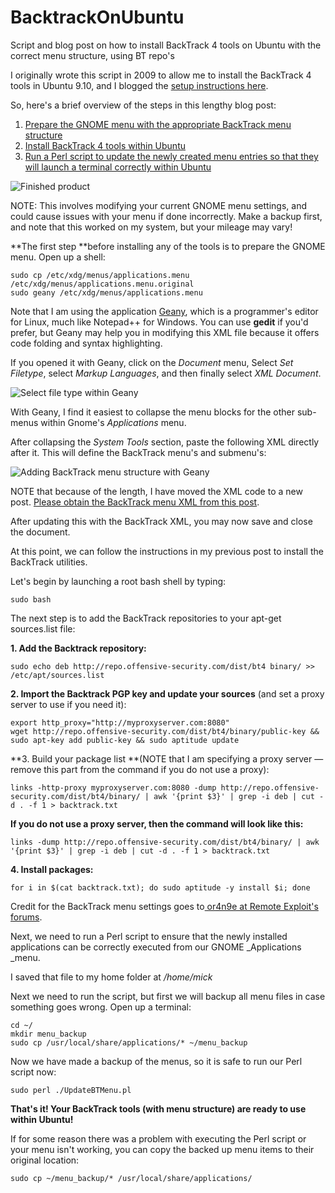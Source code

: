 # BacktrackOnUbuntu
Script and blog post on how to install BackTrack 4 tools on Ubuntu with the correct menu structure, using BT repo's

I originally wrote this script in 2009 to allow me to install the BackTrack 4 tools in Ubuntu 9.10, and I blogged the [setup instructions here](https://micksmix.wordpress.com/2009/11/20/getting-the-backtrack-menu-structure-and-tools-in-ubuntu/).


So, here's a brief overview of the steps in this lengthy blog post:

1. [Prepare the GNOME menu with the appropriate BackTrack menu structure][3]
2. [Install BackTrack 4 tools within Ubuntu][4]
3. [Run a Perl script to update the newly created menu entries so that they will launch a terminal correctly within Ubuntu][5]



![Finished product](https://micksmix.files.wordpress.com/2009/11/snapshot2.png "Finished product")

NOTE: This involves modifying your current GNOME menu settings, and could cause issues with your menu if done incorrectly. Make a backup first, and note that this worked on my system, but your mileage may vary!

**The first step **before installing any of the tools is to prepare the GNOME menu. Open up a shell:
    
    
    
    sudo cp /etc/xdg/menus/applications.menu /etc/xdg/menus/applications.menu.original
    sudo geany /etc/xdg/menus/applications.menu
    

Note that I am using the application [Geany][7], which is a programmer's editor for Linux, much like Notepad++ for Windows. You can use **gedit** if you'd prefer, but Geany may help you in modifying this XML file because it offers code folding and syntax highlighting.

If you opened it with Geany, click on the _Document_ menu, Select _Set Filetype_, select _Markup Languages_, and then finally select _XML Document_.

![Select file type within Geany][8]

With Geany, I find it easiest to collapse the menu blocks for the other sub-menus within Gnome's _Applications_ menu.

After collapsing the _System Tools_ section, paste the following XML directly after it. This will define the BackTrack menu's and submenu's:

![Adding BackTrack menu structure with Geany][9]

NOTE that because of the length, I have moved the XML code to a new post. [Please obtain the BackTrack menu XML from this post][10].

After updating this with the BackTrack XML, you may now save and close the document.

At this point, we can follow the instructions in my previous post to install the BackTrack utilities.

Let's begin by launching a root bash shell by typing:
    
    
    
    sudo bash
    

The next step is to add the BackTrack repositories to your apt-get sources.list file:

**1\. Add the Backtrack repository:**
    
    
    
    sudo echo deb http://repo.offensive-security.com/dist/bt4 binary/ >> /etc/apt/sources.list
    

**2\. Import the Backtrack PGP key and update your sources** (and set a proxy server to use if you need it):
    
    
    
    export http_proxy="http://myproxyserver.com:8080"
    wget http://repo.offensive-security.com/dist/bt4/binary/public-key && sudo apt-key add public-key && sudo aptitude update
    

**3\. Build your package list **(NOTE that I am specifying a proxy server — remove this part from the command if you do not use a proxy):
    
    
    
    links -http-proxy myproxyserver.com:8080 -dump http://repo.offensive-security.com/dist/bt4/binary/ | awk '{print $3}' | grep -i deb | cut -d . -f 1 > backtrack.txt
    

**If you do not use a proxy server, then the command will look like this:**
    
    
    
    links -dump http://repo.offensive-security.com/dist/bt4/binary/ | awk '{print $3}' | grep -i deb | cut -d . -f 1 > backtrack.txt
    

**4\. Install packages:**
    
    
    
    for i in $(cat backtrack.txt); do sudo aptitude -y install $i; done
    

Credit for the BackTrack menu settings goes to[ or4n9e at Remote Exploit's forums][11].

Next, we need to run a Perl script to ensure that the newly installed applications can be correctly executed from our GNOME _Applications _menu.


I saved that file to my home folder at _/home/mick_

Next we need to run the script, but first we will backup all menu files in case something goes wrong. Open up a terminal:
    
    
    
    cd ~/
    mkdir menu_backup
    sudo cp /usr/local/share/applications/* ~/menu_backup
    

Now we have made a backup of the menus, so it is safe to run our Perl script now:
    
    
    
    sudo perl ./UpdateBTMenu.pl
    

**That's it! Your BackTrack tools (with menu structure) are ready to use within Ubuntu!**

If for some reason there was a problem with executing the Perl script or your menu isn't working, you can copy the backed up menu items to their original location:
    
    
    
    sudo cp ~/menu_backup/* /usr/local/share/applications/
    
[3]: https://micksmix.wordpress.com#PrepareMenu-
[4]: https://micksmix.wordpress.com#InstallBTTools-
[5]: https://micksmix.wordpress.com#RunPerlScript-
[6]: https://micksmix.files.wordpress.com/2009/11/snapshot2.png?w=595 "BackTrack 4 Menu in Ubuntu!"
[7]: http://www.geany.org/
[8]: https://micksmix.files.wordpress.com/2009/11/geany2.png?w=595 "Select file type within Geany"
[9]: https://micksmix.files.wordpress.com/2009/11/geany3.png?w=595 "Adding BackTrack menu structure with Geany"
[10]: https://micksmix.wordpress.com/2009/11/14/backtrack-xml-menu/
[11]: http://forums.remote-exploit.org/bt4beta-howtos/23327-bt4beta-gnome-edition.html
